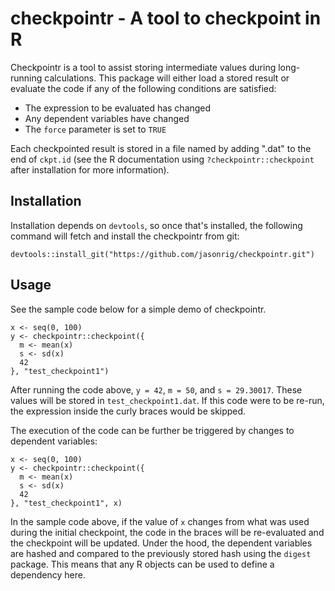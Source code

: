 # checkpointr - A tool to checkpoint in R

Checkpointr is a tool to assist storing intermediate values during long-running calculations.
This package will either load a stored result or evaluate the code if any of the following conditions are satisfied:

* The expression to be evaluated has changed
* Any dependent variables have changed
* The `force` parameter is set to `TRUE`

Each checkpointed result is stored in a file named by adding ".dat" to the end of `ckpt.id` (see the R documentation using `?checkpointr::checkpoint` after installation for more information).

## Installation
Installation depends on `devtools`, so once that's installed, the following command will fetch and install the checkpointr from git:
```
devtools::install_git("https://github.com/jasonrig/checkpointr.git")
```

## Usage
See the sample code below for a simple demo of checkpointr.
```
x <- seq(0, 100)
y <- checkpointr::checkpoint({
  m <- mean(x)
  s <- sd(x)
  42
}, "test_checkpoint1")
```
After running the code above, `y = 42`, `m = 50`, and `s = 29.30017`. These values will be stored in `test_checkpoint1.dat`. If this code were to be re-run, the expression inside the curly braces would be skipped.

The execution of the code can be further be triggered by changes to dependent variables:
```
x <- seq(0, 100)
y <- checkpointr::checkpoint({
  m <- mean(x)
  s <- sd(x)
  42
}, "test_checkpoint1", x)
```
In the sample code above, if the value of `x` changes from what was used during the initial checkpoint, the code in the braces
will be re-evaluated and the checkpoint will be updated. Under the hood, the dependent variables are hashed and compared to the previously stored hash using the `digest` package. This means that any R objects can be used to define a dependency here.
